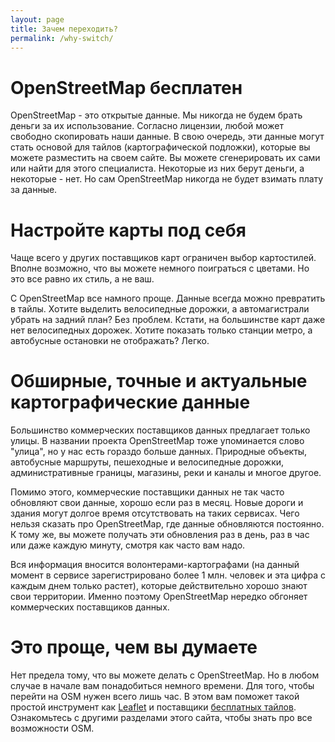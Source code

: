 ```yaml
---
layout: page
title: Зачем переходить?
permalink: /why-switch/
---
```


# OpenStreetMap бесплатен

OpenStreetMap - это открытые данные. Мы никогда не будем брать деньги за их использование. 
Согласно лицензии, любой может свободно скопировать наши данные. В свою очередь, эти данные могут стать основой для тайлов (картографической подложки), которые вы можете разместить на своем сайте. Вы можете сгенерировать их сами или найти для этого специалиста. Некоторые из них берут деньги, а некоторые - нет. Но сам OpenStreetMap никогда не будет взимать плату за данные.
# Настройте карты под себя

Чаще всего у других поставщиков карт ограничен выбор картостилей. Вполне возможно, что вы можете немного поиграться с цветами. Но это все равно их стиль, а не ваш.

С OpenStreetMap все намного проще. Данные всегда можно превратить в тайлы. Хотите выделить велосипедные дорожки, а автомагистрали убрать на задний план? Без проблем. Кстати, на большинстве карт даже нет велосипедных дорожек. Хотите показать только станции метро, а автобусные остановки не отображать? Легко.

# Обширные, точные и актуальные картографические данные

Большинство коммерческих поставщиков данных предлагает только улицы. В названии проекта OpenStreetMap тоже упоминается слово "улица", но у нас есть гораздо больше данных. Природные объекты, автобусные маршруты, пешеходные и велосипедные дорожки, административные границы, магазины, реки и каналы и многое другое.

Помимо этого, коммерческие поставщики данных не так часто обновляют свои данные, хорошо если раз в месяц. Новые дороги и здания могут долгое время отсутствовать на таких сервисах. Чего нельзя сказать про OpenStreetMap, где данные обновляются постоянно. К тому же, вы можете получать эти обновления раз в день, раз в час или даже каждую минуту, смотря как часто вам надо.

Вся информация вносится волонтерами-картографами (на данный момент в сервисе зарегистрировано более 1 млн. человек и эта цифра с каждым днем только растет), которые действительно хорошо знают свои территории. Именно поэтому OpenStreetMap нередко обгоняет коммерческих поставщиков данных.

# Это проще, чем вы думаете

Нет предела тому, что вы можете делать с OpenStreetMap. Но в любом случае в начале вам понадобиться немного времени. Для того, чтобы перейти на OSM нужен всего лишь час. В этом вам поможет такой простой инструмент как [Leaflet](http://leafletjs.com/) и поставщики [бесплатных тайлов](/providers/). Ознакомьтесь с другими разделами этого сайта, чтобы знать про все возможности OSM.
